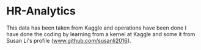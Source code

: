 # HR-Analytics
This data has been taken from Kaggle and operations have been done
I have done the coding by learning from a kernel at Kaggle and some it from Susan Li's profile (www.github.com/susanli2016).

